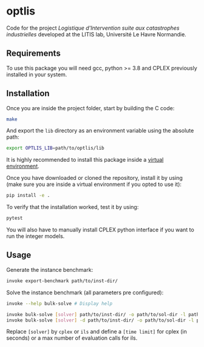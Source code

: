 # optlis
Code for the project _Logistique d'Intervention suite aux catastrophes industrielles_
developed at the LITIS lab, Université Le Havre Normandie.

## Requirements
To use this package you will need gcc, python >= 3.8 and CPLEX previously installed in your system.

## Installation
Once you are inside the project folder, start by building the C code:

```bash
make
```

And export the `lib` directory as an environment variable using the absolute path:

```bash
export OPTLIS_LIB=path/to/optlis/lib
```

It is highly recommended to install this package inside a [virtual environment](https://www.geeksforgeeks.org/python-virtual-environment/).

Once you have downloaded or cloned the repository, install it by using (make sure you are inside a virtual environment if you opted to use it):

```bash
pip install -e .
```

To verify that the installation worked, test it by using:

```bash
pytest
```

You will also have to manually install CPLEX python interface if you want to run the integer models.

## Usage
Generate the instance benchmark:

```bash
invoke export-benchmark path/to/inst-dir/
```

Solve the instance benchmark (all parameters pre configured):

```bash
invoke --help bulk-solve # Display help

invoke bulk-solve [solver] path/to/inst-dir/ -o path/to/sol-dir -l path/to/log-dir # static problem
invoke bulk-solve [solver] -d path/to/inst-dir/ -o path/to/sol-dir -l path/to/log-dir # dynamic problem
```

Replace `[solver]` by `cplex` or `ils` and define a `[time limit]` for cplex (in seconds) or a max number of evaluation calls for ils.
